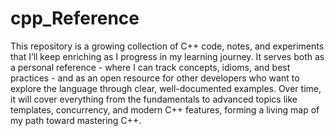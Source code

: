 # cpp_Reference

This repository is a growing collection of C++ code, notes, and experiments that I’ll keep enriching as I progress in my learning journey. It serves both as a personal reference - where I can track concepts, idioms, and best practices - and as an open resource for other developers who want to explore the language through clear, well-documented examples. Over time, it will cover everything from the fundamentals to advanced topics like templates, concurrency, and modern C++ features, forming a living map of my path toward mastering C++.
